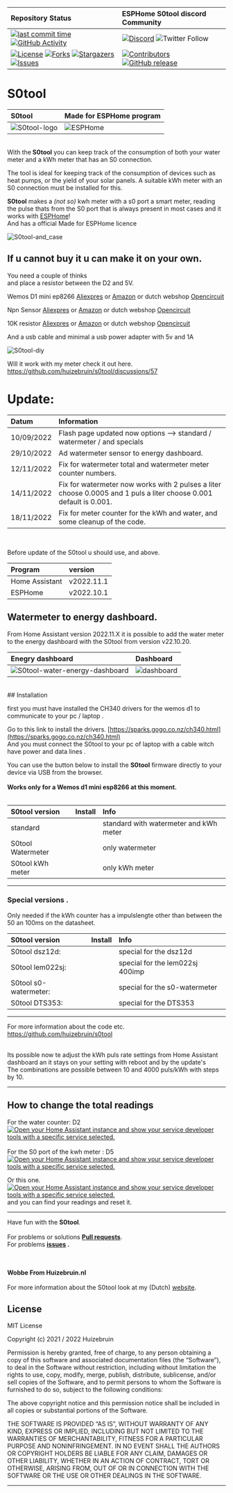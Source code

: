 | Repository Status | ESPHome S0tool discord Community |
| :--- | :--- |
| [![last commit time][github-last-commit]][github-master] [![GitHub Activity][commits-shield]][commits] | [![Discord][discord-shield]][discord] ![Twitter Follow](https://img.shields.io/twitter/follow/huizebruin?style=social) 
|  [![License][license-shield]](LICENSE) [![Forks][forks-shield]][forks-url] [![Stargazers][stars-shield]][stars-url] [![Issues][issues-shield]][issues-url] | [![Contributors][contributors-shield]][contributors-url] [![GitHub release](https://img.shields.io/github/release/huizebruin/s0tool.svg)](https://GitHub.com/huizebruin/s0tool/releases/)| 

# S0tool

|  S0tool | Made for ESPHome program  |
| :--- | :--- |
|  ![S0tool-logo](./assets/s0tool-logo.jpg)  | ![ESPHome](./assets/made-for-esphome-black-on-white.png) |

<br>
With the<b> S0tool</b> you can keep track of the consumption of both your water meter and a kWh meter that has an S0 connection.

The tool is ideal for keeping track of the consumption of devices such as heat pumps, or the yield of your solar panels.
A suitable kWh meter with an S0 connection must be installed for this.

<b>S0tool</b> makes a *(not so)* kwh meter with a s0 port a smart meter, reading the pulse thats from the S0 port that is always present in most cases and it works with [ESPHome][esphome]!<br> And has a official Made for ESPHome licence <br>

![S0tool-and_case](./assets/S0tool_case.jpg) 

## If u cannot buy it u can make it on your own.
You need a couple of thinks<br>
and place a resistor between the D2 and 5V.

Wemos D1 mini ep8266 [Aliexpres](https://s.click.aliexpress.com/e/_9fhHxf) or [Amazon](https://amzn.to/3FL7O48) or dutch webshop [Opencircuit](https://opencircuit.nl/Product/WeMos-D1-mini-V3.1-Wifi-Module?affiliate=1VL4KIAMBZ&cid=github)<br>

Npn Sensor [Aliexpres](https://s.click.aliexpress.com/e/_AVaoGr) or [Amazon](https://amzn.to/3DFVsaL) or dutch webshop [Opencircuit](https://opencircuit.nl/product/lj18a3-8-z-bx-5v-nabijheids-sensor-n-o-npn-8mm?affiliate=1VL4KIAMBZ&cid=github)<br>

10K resistor [Aliexpres](https://s.click.aliexpress.com/e/_A10BHz) or [Amazon](https://amzn.to/3NBjjx2) or dutch webshop [Opencircuit](https://opencircuit.nl/Product/10K%CE%A9-Metaalfilm-weerstand-1-4W-10-stuks?affiliate=1VL4KIAMBZ&cid=github)<br>

And a usb cable and minimal a usb power adapter with 5v and 1A

![S0tool-diy](./assets/npn-watermeter-wemosd1.png)

Will it work with my meter check it out here. https://github.com/huizebruin/s0tool/discussions/57

# Update:

| Datum | Information |
| :----------- | :------- |
| 10/09/2022 | Flash page updated now options --> standard / watermeter / and specials|
| 29/10/2022 | Ad watermeter sensor to energy dashboard.|
| 12/11/2022 | Fix for watermeter total and watermeter meter counter numbers.|
| 14/11/2022 | Fix for watermeter now works with 2 pulses a liter choose 0.0005  and 1 puls a liter choose 0.001 default is 0.001.|
| 18/11/2022 | Fix for meter counter for the kWh and water, and some cleanup of the code.|

<br>

Before update of the S0tool u should use, and above. <br>

| Program | version |
| :---------- | :------- |
| Home Assistant | v2022.11.1 |
| ESPHome | v2022.10.1 |
 

## Watermeter to energy dashboard.
From Home Assistant version 2022.11.X it is possible to add the water meter to the energy dashboard with the S0tool from version v22.10.20.<br>

|  Enegry dashboard | Dashboard  |
| :----- | :----- |
|  ![S0tool-water-energy-dashboard](./assets/water-energydashboard.jpg)  | ![dashboard](./assets/s0tool-dashboard.png) |
<br>
## Installation

first you must have installed the CH340 drivers for the wemos d1 to communicate to your pc / laptop .<br>

Go to this link to install the drivers. 
[https://sparks.gogo.co.nz/ch340.html](https://sparks.gogo.co.nz/ch340.html) <br>
And you must connect the S0tool to your pc of laptop with a cable witch have power and data lines .

You can use the button below to install the <b>S0tool</b> firmware directly to your device via USB from the browser.<br><br>
<b>Works only for a Wemos d1 mini  esp8266 at this moment.</b><br><br>

|  S0tool version   |    Install |    Info  |
| :--------- | :----- | :----- |
|  standard | <esp-web-install-button manifest="./s0tool-standard-manifest.json"></esp-web-install-button> <script type="module" src="https://unpkg.com/esp-web-tools@5.2.0/dist/web/install-button.js?module"></script> |  standard with watermeter and kWh meter |<br><br>
|  S0tool Watermeter | <esp-web-install-button manifest="./s0tool-watermeter-manifest.json"></esp-web-install-button> <script type="module" src="https://unpkg.com/esp-web-tools@5.2.0/dist/web/install-button.js?module"></script> |  only watermeter  |<br><br>
|  S0tool kWh meter | <esp-web-install-button manifest="./s0tool-kwh-puls-manifest.json"></esp-web-install-button> <script type="module" src="https://unpkg.com/esp-web-tools@5.2.0/dist/web/install-button.js?module"></script> |  only kWh meter |<br><br>


***
### Special versions .<br>
Only needed if the kWh counter has a impulslengte other than between the  50 an 100ms on the datasheet.<br>

|  S0tool version   |    Install |    Info  |
| :------------- | :----- | :----------- | 
|  S0tool dsz12d: |  <esp-web-install-button manifest="./s0tool-dsz12d-manifest.json"></esp-web-install-button> <script type="module" src="https://unpkg.com/esp-web-tools@5.2.0/dist/web/install-button.js?module"></script> | special for the dsz12d | <br><br>
|  S0tool lem022sj: |  <esp-web-install-button manifest="./s0tool-lem022sj-manifest.json"></esp-web-install-button> <script type="module" src="https://unpkg.com/esp-web-tools@5.2.0/dist/web/install-button.js?module"></script> | special for the lem022sj 400imp | <br><br>
|  S0tool s0-watermeter: |  <esp-web-install-button manifest="./s0tool-s0-watermeter-manifest.json"></esp-web-install-button> <script type="module" src="https://unpkg.com/esp-web-tools@5.2.0/dist/web/install-button.js?module"></script> | special for the s0-watermeter | <br>
|  S0tool DTS353: |  <esp-web-install-button manifest="./s0tool-DTS353-manifest.json"></esp-web-install-button> <script type="module" src="https://unpkg.com/esp-web-tools@5.2.0/dist/web/install-button.js?module"></script> | special for the DTS353 | <br>

***

For more information about the code etc.
https://github.com/huizebruin/s0tool
<br>
 <br>

Its possible now te adjust the kWh puls rate settings from Home Assistant dashboard an it stays on your setting with reboot and by the update's <br> The combinations are possible between 10 and 4000 puls/kWh with steps by 10.
***

## How to change the total readings
For the water counter: D2 [![Open your Home Assistant instance and show your service developer tools with a specific service selected.](https://my.home-assistant.io/badges/developer_call_service.svg)](https://my.home-assistant.io/redirect/developer_call_service/?service=ESPHome%3A+s0tool_meterstand_water)
<br><br>
For the S0 port of the kwh meter : D5  [![Open your Home Assistant instance and show your service developer tools with a specific service selected.](https://my.home-assistant.io/badges/developer_call_service.svg)](https://my.home-assistant.io/redirect/developer_call_service/?service=ESPHome%3A+s0tool_meterstand_kwh)

Or this one.
[![Open your Home Assistant instance and show your service developer tools with a specific service selected.](https://my.home-assistant.io/badges/developer_call_service.svg)](https://my.home-assistant.io/redirect/developer_call_service/?service=Nutsmeter%3A+Calibrate)
and you can find your readings and reset it. 

***

Have fun with the <b>S0tool</b>.<br>
 <br> For problems or solutions <b>[Pull requests](https://github.com/huizebruin/s0tool/pulls)</b>.<br> 
For problems <b>[issues](https://github.com/huizebruin/s0tool/issues) . </b><br>

 
<br><br><b>
Wobbe From Huizebruin.nl</b>
<br><br>
For more information about the S0tool look at my (Dutch) [website](https://www.huizebruin.nl/home-assistant/wat-is-de-s0tool/).
## License
MIT License

Copyright (c) 2021 / 2022 Huizebruin

Permission is hereby granted, free of charge, to any person obtaining a copy of this software and associated documentation files (the “Software”), to deal in the Software without restriction, including without limitation the rights to use, copy, modify, merge, publish, distribute, sublicense, and/or sell copies of the Software, and to permit persons to whom the Software is furnished to do so, subject to the following conditions:

The above copyright notice and this permission notice shall be included in all copies or substantial portions of the Software.

THE SOFTWARE IS PROVIDED “AS IS”, WITHOUT WARRANTY OF ANY KIND, EXPRESS OR IMPLIED, INCLUDING BUT NOT LIMITED TO THE WARRANTIES OF MERCHANTABILITY, FITNESS FOR A PARTICULAR PURPOSE AND NONINFRINGEMENT. IN NO EVENT SHALL THE AUTHORS OR COPYRIGHT HOLDERS BE LIABLE FOR ANY CLAIM, DAMAGES OR OTHER LIABILITY, WHETHER IN AN ACTION OF CONTRACT, TORT OR OTHERWISE, ARISING FROM, OUT OF OR IN CONNECTION WITH THE SOFTWARE OR THE USE OR OTHER DEALINGS IN THE SOFTWARE.

***


[esphome]: https://esphome.io/
[commits-shield]: https://img.shields.io/github/commit-activity/m/huizebruin/s0tool.svg
[commits]: https://github.com/huizebruin/s0tool/commits/main
[github-last-commit]: https://img.shields.io/github/last-commit/huizebruin/s0tool.svg?style=plasticr
[github-master]: https://github.com/huizebruin/s0tool/commits/main
[license-shield]: https://img.shields.io/github/license/huizebruin/s0tool.svg
[discord-shield]: https://img.shields.io/discord/723629686093119650.svg?logo=discord&color=7289da
[discord]: https://discord.gg/bN8rC7gEng
[contributors-url]: https://github.com/huizebruin/s0tool/graphs/contributors
[contributors-shield]: https://img.shields.io/github/contributors/huizebruin/s0tool.svg
[forks-shield]: https://img.shields.io/github/forks/huizebruin/s0tool.svg
[forks-url]: https://github.com/huizebruin/s0tool/network/members
[stars-shield]: https://img.shields.io/github/stars/huizebruin/s0tool.svg
[stars-url]: https://github.com/huizebruin/s0tool/stargazers
[issues-shield]: https://img.shields.io/github/issues/huizebruin/s0tool.svg
[issues-url]: https://github.com/huizebruin/s0tool/issues
